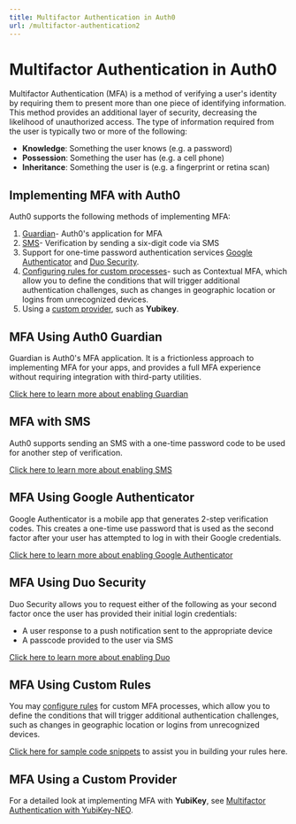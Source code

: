 ```yaml
---
title: Multifactor Authentication in Auth0
url: /multifactor-authentication2
---
```


# Multifactor Authentication in Auth0

Multifactor Authentication (MFA) is a method of verifying a user's identity by requiring them to present more than one piece of identifying information. This method provides an additional layer of security, decreasing the likelihood of unauthorized access. The type of information required from the user is typically two or more of the following:

* **Knowledge**: Something the user knows (e.g. a password)
* **Possession**: Something the user has (e.g. a cell phone)
* **Inheritance**: Something the user is (e.g. a fingerprint or retina scan)

## Implementing MFA with Auth0

Auth0 supports the following methods of implementing MFA:

1. [Guardian](/multifactor-authentication2#mfa-using-auth0-guardian)- Auth0's application for MFA
2. [SMS](/multifactor-authentication2#mfa-with-sms)- Verification by sending a six-digit code via SMS
3. Support for one-time password authentication services [Google Authenticator](/multifactor-authentication2#mfa-using-google-authenticator) and [Duo Security](/multifactor-authentication2#mfa-using-duo-security).
4. [Configuring rules for custom processes](/multifactor-authentication2#mfa-using-custom-rules)- such as Contextual MFA, which allow you to define the conditions that will trigger additional authentication challenges, such as changes in geographic location or logins from unrecognized devices.
5. Using a [custom provider](/multifactor-authentication2#mfa-using-a-custom-provider), such as **Yubikey**.

## MFA Using Auth0 Guardian 

Guardian is Auth0's MFA application. It is a frictionless approach to implementing MFA for your apps, and provides a full MFA experience without requiring integration with third-party utilities.

[Click here to learn more about enabling Guardian](/multifactor-authentication/guardian)

## MFA with SMS

Auth0 supports sending an SMS with a one-time password code to be used for another step of verification.

[Click here to learn more about enabling SMS](/multifactor-authentication/guardian/admin-guide#support-for-sms)

## MFA Using Google Authenticator

Google Authenticator is a mobile app that generates 2-step verification codes. This creates a one-time use password that is used as the second factor after your user has attempted to log in with their Google credentials.

[Click here to learn more about enabling Google Authenticator](/multifactor-authentication/google-auth)

## MFA Using Duo Security

Duo Security allows you to request either of the following as your second factor once the user has provided their initial login credentials:

* A user response to a push notification sent to the appropriate device
* A passcode provided to the user via SMS

[Click here to learn more about enabling Duo](/multifactor-authentication/duo)

## MFA Using Custom Rules

You may [configure rules](/rules) for custom MFA processes, which allow you to define the conditions that will trigger additional authentication challenges, such as changes in geographic location or logins from unrecognized devices.

[Click here for sample code snippets](/multifactor-authentication/custom) to assist you in building your rules here.

## MFA Using a Custom Provider

For a detailed look at implementing MFA with **YubiKey**, see [Multifactor Authentication with YubiKey-NEO](/multifactor-authentication/yubikey).
